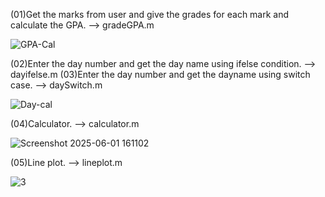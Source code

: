(01)Get the marks from user and give the grades for each mark and calculate the GPA. --> gradeGPA.m

![GPA-Cal](https://github.com/user-attachments/assets/3cb1db44-77e4-4d80-99a0-419c577406dc)


(02)Enter the day number and get the day name using ifelse condition. --> dayifelse.m
(03)Enter the day number and get the dayname using switch case. --> daySwitch.m


![Day-cal](https://github.com/user-attachments/assets/d41391fa-ba7c-4219-8586-ab2e9e770aec)



(04)Calculator. --> calculator.m

![Screenshot 2025-06-01 161102](https://github.com/user-attachments/assets/a7e6b9f6-1076-48dd-b430-398bc8b044b6)



(05)Line plot. --> lineplot.m


![3](https://github.com/user-attachments/assets/07dad2c5-1918-493d-8f5c-2c5d66d0b609)

